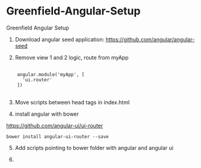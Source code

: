 # Greenfield-Angular-Setup
Greenfield Angular Setup

1. Download angular seed application: https://github.com/angular/angular-seed

2. Remove view 1 and 2 logic, route from myApp

<pre>
  <code>
    angular.module('myApp', [
      'ui.router'
    ])
</code>
</pre>

3. Move scripts between head tags in index.html

4. install angular with bower

https://github.com/angular-ui/ui-router

<code>bower install angular-ui-router --save</code>

5. Add scripts pointing to bower folder with angular and angular ui

<code><script src="bower_components/angular/angular.js"></script></code>
<code><script src="bower_components/angular-ui-router/release/angular-ui-router.js"></script></code>

6. 
